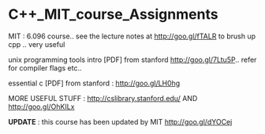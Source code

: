 C++_MIT_course_Assignments
==========================

MIT : 6.096 course.. see the lecture notes at http://goo.gl/fTALR to brush up cpp .. very useful

unix programming tools intro [PDF] from stanford http://goo.gl/7Ltu5P.. refer for compiler flags etc.. 

essential c [PDF] from stanford : http://goo.gl/LH0hg

MORE USEFUL STUFF : http://cslibrary.stanford.edu/ AND http://goo.gl/OhKILx

**UPDATE** : this course has been updated by MIT http://goo.gl/dYOCej

